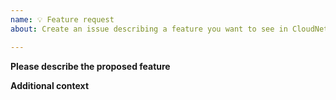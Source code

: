```yaml
---
name: 💡 Feature request
about: Create an issue describing a feature you want to see in CloudNet

---
```


**Please describe the proposed feature**<br>
<!--
A clear and concise description why you would like to see that
feature in CloudNet. Is it related to a problem? If so please give
use some context what the problem is. 
-->


**Additional context**
<!-- Add any other context or screenshots about the feature request here. -->
